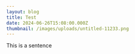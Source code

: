 ```yaml
---
layout: blog
title: Test
date: 2024-06-26T15:08:00.000Z
thumbnail: /images/uploads/untitled-11233.png
---
```

This is a sentence
